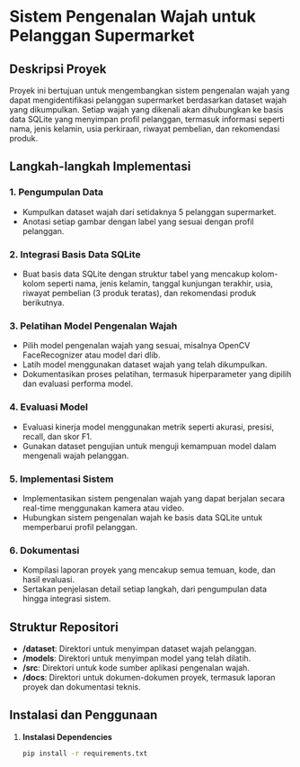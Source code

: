 # Sistem Pengenalan Wajah untuk Pelanggan Supermarket

## Deskripsi Proyek
Proyek ini bertujuan untuk mengembangkan sistem pengenalan wajah yang dapat mengidentifikasi pelanggan supermarket berdasarkan dataset wajah yang dikumpulkan. Setiap wajah yang dikenali akan dihubungkan ke basis data SQLite yang menyimpan profil pelanggan, termasuk informasi seperti nama, jenis kelamin, usia perkiraan, riwayat pembelian, dan rekomendasi produk.

## Langkah-langkah Implementasi

### 1. Pengumpulan Data
- Kumpulkan dataset wajah dari setidaknya 5 pelanggan supermarket.
- Anotasi setiap gambar dengan label yang sesuai dengan profil pelanggan.

### 2. Integrasi Basis Data SQLite
- Buat basis data SQLite dengan struktur tabel yang mencakup kolom-kolom seperti nama, jenis kelamin, tanggal kunjungan terakhir, usia, riwayat pembelian (3 produk teratas), dan rekomendasi produk berikutnya.

### 3. Pelatihan Model Pengenalan Wajah
- Pilih model pengenalan wajah yang sesuai, misalnya OpenCV FaceRecognizer atau model dari dlib.
- Latih model menggunakan dataset wajah yang telah dikumpulkan.
- Dokumentasikan proses pelatihan, termasuk hiperparameter yang dipilih dan evaluasi performa model.

### 4. Evaluasi Model
- Evaluasi kinerja model menggunakan metrik seperti akurasi, presisi, recall, dan skor F1.
- Gunakan dataset pengujian untuk menguji kemampuan model dalam mengenali wajah pelanggan.

### 5. Implementasi Sistem
- Implementasikan sistem pengenalan wajah yang dapat berjalan secara real-time menggunakan kamera atau video.
- Hubungkan sistem pengenalan wajah ke basis data SQLite untuk memperbarui profil pelanggan.

### 6. Dokumentasi
- Kompilasi laporan proyek yang mencakup semua temuan, kode, dan hasil evaluasi.
- Sertakan penjelasan detail setiap langkah, dari pengumpulan data hingga integrasi sistem.

## Struktur Repositori
- **/dataset**: Direktori untuk menyimpan dataset wajah pelanggan.
- **/models**: Direktori untuk menyimpan model yang telah dilatih.
- **/src**: Direktori untuk kode sumber aplikasi pengenalan wajah.
- **/docs**: Direktori untuk dokumen-dokumen proyek, termasuk laporan proyek dan dokumentasi teknis.

## Instalasi dan Penggunaan
1. **Instalasi Dependencies**
   ```bash
   pip install -r requirements.txt
